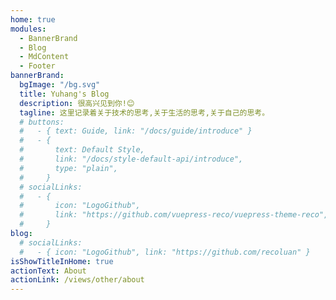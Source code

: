 ```yaml
---
home: true
modules:
  - BannerBrand
  - Blog
  - MdContent
  - Footer
bannerBrand:
  bgImage: "/bg.svg"
  title: Yuhang's Blog
  description: 很高兴见到你!😊
  tagline: 这里记录着关于技术的思考,关于生活的思考,关于自己的思考。
  # buttons:
  #   - { text: Guide, link: "/docs/guide/introduce" }
  #   - {
  #       text: Default Style,
  #       link: "/docs/style-default-api/introduce",
  #       type: "plain",
  #     }
  # socialLinks:
  #   - {
  #       icon: "LogoGithub",
  #       link: "https://github.com/vuepress-reco/vuepress-theme-reco",
  #     }
blog:
  # socialLinks:
  #   - { icon: "LogoGithub", link: "https://github.com/recoluan" }
isShowTitleInHome: true
actionText: About
actionLink: /views/other/about
---
```

